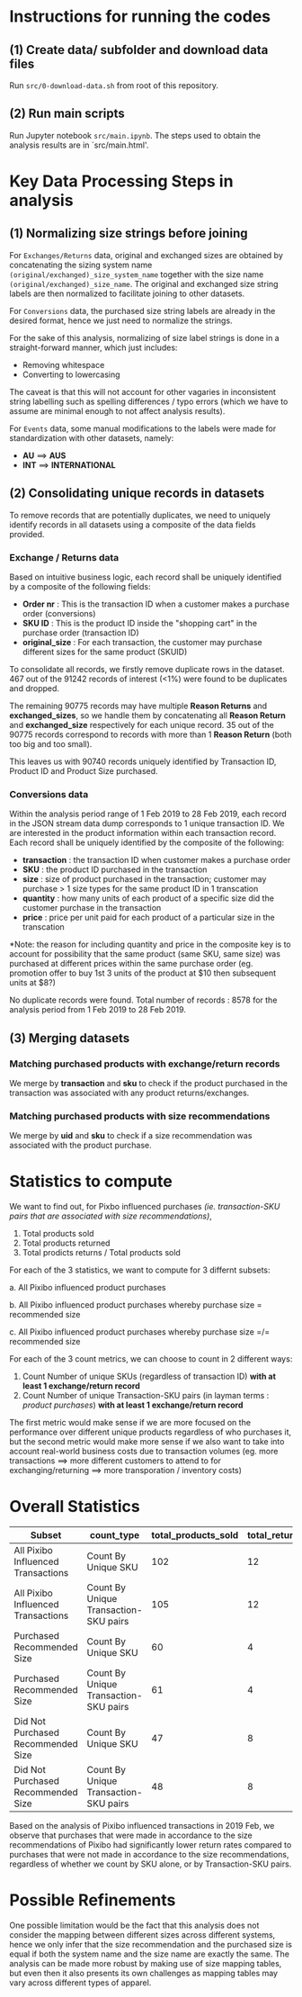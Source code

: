 # Instructions for running the codes

## (1) Create data/ subfolder and download data files

Run `src/0-download-data.sh` from root of this repository.


## (2) Run main scripts

Run Jupyter notebook `src/main.ipynb`. The steps used to obtain the analysis results are in `src/main.html'.


# Key Data Processing Steps in analysis


## (1) Normalizing size strings before joining

For `Exchanges/Returns` data, original and exchanged sizes are obtained by concatenating the sizing system name `(original/exchanged)_size_system_name` together with the size name `(original/exchanged)_size_name`. The original and exchanged size string labels are then normalized to facilitate joining to other datasets.

For `Conversions` data, the purchased size string labels are already in the desired format, hence we just need to normalize the strings.

For the sake of this analysis, normalizing of size label strings is done in a straight-forward manner, which just includes:

* Removing whitespace
* Converting to lowercasing

The caveat is that this will not account for other vagaries in inconsistent string labelling such as spelling differences / typo errors (which we have to assume are minimal enough to not affect analysis results).

For `Events` data, some manual modifications to the labels were made for standardization with other datasets, namely:

* **AU** ==> **AUS** 
* **INT** ==> **INTERNATIONAL**

## (2) Consolidating unique records in datasets

To remove records that are potentially duplicates, we need to uniquely identify records in all datasets using a composite of the data fields provided.

### Exchange / Returns data

Based on intuitive business logic, each record shall be uniquely identified by a composite of the following fields:

- **Order nr** : This is the transaction ID when a customer makes a purchase order (conversions)
- **SKU ID** : This is the product ID inside the "shopping cart" in the purchase order (transaction ID)
- **original_size** : For each transaction, the customer may purchase different sizes for the same product (SKUID)

To consolidate all records, we firstly remove duplicate rows in the dataset. 467 out of the 91242 records of interest (<1%) were found to be duplicates and dropped. 

The remaining 90775 records may have multiple **Reason Returns** and **exchanged_sizes**, so we handle them by concatenating all **Reason Return** and **exchanged_size** respectively for each unique record. 35 out of the 90775 records correspond to records with more than 1 **Reason Return** (both too big and too small).

This leaves us with 90740 records uniquely identified by Transaction ID, Product ID and Product Size purchased.


### Conversions data

Within the analysis period range of 1 Feb 2019 to 28 Feb 2019, each record in the JSON stream data dump corresponds to 1 unique transaction ID. We are interested in the product information within each transaction record. Each record shall be uniquely identified by the composite of the following:

- **transaction** : the transaction ID when customer makes a purchase order
- **SKU** : the product ID purchased in the transaction
- **size** : size of product purchased in the transaction; customer may purchase > 1 size types for the same product ID in 1 transcation
- **quantity** : how many units of each product of a specific size did the customer purchase in the transaction
- **price** : price per unit paid for each product of a particular size in the transcation

*Note: the reason for including quantity and price in the composite key is to account for possibility that the same product (same SKU, same size) was purchased at different prices within the same purchase order (eg. promotion offer to buy 1st 3 units of the product at $10 then subsequent units at $8?) 

No duplicate records were found. Total number of records : 8578 for the analysis period from 1 Feb 2019 to 28 Feb 2019.



## (3) Merging datasets


### Matching purchased products with exchange/return records

We merge by **transaction** and **sku** to check if the product purchased in the transaction was associated with any product returns/exchanges.

### Matching purchased products with size recommendations

We merge by **uid** and **sku** to check if a size recommendation was associated with the product purchase.


# Statistics to compute


We want to find out, for Pixbo influenced purchases *(ie. transaction-SKU pairs that are associated with size recommendations)*, 

1. Total products sold
2. Total products returned
3. Total prodicts returns / Total products sold

For each of the 3 statistics, we want to compute for 3 differnt subsets:

a. All Pixibo influenced product purchases

b. All Pixibo influenced product purchases whereby purchase size = recommended size

c. All Pixibo influenced product purchases whereby purchase size =/= recommended size


For each of the 3 count metrics, we can choose to count in 2 different ways:
    
1. Count Number of unique SKUs (regardless of transaction ID) **with at least 1 exchange/return record**
2. Count Number of unique Transaction-SKU pairs (in layman terms : *product purchases*) **with at least 1 exchange/return record**




The first metric would make sense if we are more focused on the performance over different unique products regardless of who purchases it, but the second metric would make more sense if we also want to take into account real-world business costs due to transaction volumes (eg. more transactions ==> more different customers to attend to for exchanging/returning ==> more transporation / inventory costs) 



# Overall Statistics

| Subset | count_type | total_products_sold | total_returns | return_rate |
|-------|---------------------------------------|---------------------|---------------|-------------|
| All Pixibo Influenced Transactions | Count By Unique SKU | 102 | 12 | 0.117647 |
| All Pixibo Influenced Transactions | Count By Unique Transaction-SKU pairs | 105 | 12 | 0.114286 |
| Purchased Recommended Size | Count By Unique SKU | 60 | 4 | 0.066667 |
| Purchased Recommended Size | Count By Unique Transaction-SKU pairs | 61 | 4 | 0.065574 |
| Did Not Purchased Recommended Size | Count By Unique SKU | 47 | 8 | 0.170213 |
| Did Not Purchased Recommended Size | Count By Unique Transaction-SKU pairs | 48 | 8 | 0.166667 |


Based on the analysis of Pixibo influenced transactions in 2019 Feb, we observe that purchases that were made in accordance to the size recommendations of Pixibo had significantly lower return rates compared to purchases that were not made in accordance to the size recommendations, regardless of whether we count by SKU alone, or by Transaction-SKU pairs.

# Possible Refinements

One possible limitation would be the fact that this analysis does not consider the mapping between different sizes across
different systems, hence we only infer that the size recommendation and the purchased size is equal if both the system name and the size name are exactly the same. The analysis can be made more robust by making use of size mapping tables, but even then it also presents its own challenges as mapping tables may vary across different types of apparel.










